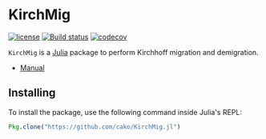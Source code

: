 # KirchMig

[![license](https://img.shields.io/github/license/mashape/apistatus.svg?maxAge=2592000)](https://github.com/JuliaMath/IterativeSolvers.jl/blob/master/LICENSE)
[![Build status](https://travis-ci.org/cako/KirchMig.jl.svg?branch=master)](https://travis-ci.org/cako/KirchMig.jl)
[![codecov](https://codecov.io/gh/cako/KirchMig.jl/branch/master/graph/badge.svg)](https://codecov.io/gh/cako/KirchMig.jl)

`KirchMig` is a [Julia](http://julialang.org) package to perform Kirchhoff migration and demigration.

- [Manual](https://cako.github.io/KirchMig.jl/)

## Installing

To install the package, use the following command inside Julia's REPL:
```julia
Pkg.clone("https://github.com/cako/KirchMig.jl")
```
